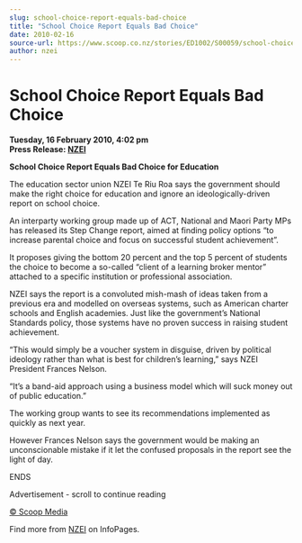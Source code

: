 ```yaml
---
slug: school-choice-report-equals-bad-choice
title: "School Choice Report Equals Bad Choice"
date: 2010-02-16
source-url: https://www.scoop.co.nz/stories/ED1002/S00059/school-choice-report-equals-bad-choice.htm
author: nzei
---
```

School Choice Report Equals Bad Choice
======================================

**Tuesday, 16 February 2010, 4:02 pm**  
**Press Release: [NZEI](https://info.scoop.co.nz/NZEI)**

**School Choice Report Equals Bad Choice for Education**

The education sector union NZEI Te Riu Roa says the government should make the right choice for education and ignore an ideologically-driven report on school choice.

An interparty working group made up of ACT, National and Maori Party MPs has released its Step Change report, aimed at finding policy options “to increase parental choice and focus on successful student achievement”.

It proposes giving the bottom 20 percent and the top 5 percent of students the choice to become a so-called “client of a learning broker mentor” attached to a specific institution or professional association.

NZEI says the report is a convoluted mish-mash of ideas taken from a previous era and modelled on overseas systems, such as American charter schools and English academies. Just like the government’s National Standards policy, those systems have no proven success in raising student achievement.

“This would simply be a voucher system in disguise, driven by political ideology rather than what is best for children’s learning,” says NZEI President Frances Nelson.

“It’s a band-aid approach using a business model which will suck money out of public education.”

The working group wants to see its recommendations implemented as quickly as next year.

However Frances Nelson says the government would be making an unconscionable mistake if it let the confused proposals in the report see the light of day.

ENDS  

Advertisement - scroll to continue reading





[© Scoop Media](http://www.scoop.co.nz/about/terms.html)

Find more from [NZEI](https://info.scoop.co.nz/NZEI) on InfoPages.
